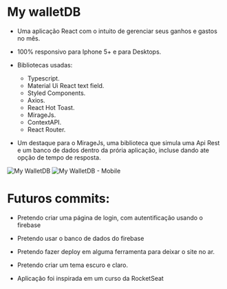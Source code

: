 # My walletDB

- Uma aplicação React com o intuito de gerenciar seus ganhos e gastos no mês.
- 100% responsivo para Iphone 5+ e para Desktops.

- Bibliotecas usadas:
  - Typescript.
  - Material Ui React text field. 
  - Styled Components.
  - Axios.
  - React Hot Toast.
  - MirageJs.
  - ContextAPI.
  - React Router.
- Um destaque para o MirageJs, uma biblioteca que simula uma Api Rest e um banco de dados dentro da prória aplicação, incluse dando ate opção de tempo de resposta.

![My WalletDB](https://user-images.githubusercontent.com/83383626/133476525-874d2dbf-2cc3-4aa8-a642-79f6fc3b4da6.png)
![My WalletDB - Mobile](https://user-images.githubusercontent.com/83383626/133476537-875f0b0d-9d7b-42cf-b172-412ea197b956.png)





# Futuros commits:
  - Pretendo criar uma página de login, com autentificação usando o firebase
  - Pretendo usar o banco de dados do firebase
  - Pretendo fazer deploy em alguma ferramenta para deixar o site no ar.
  - Pretendo criar um tema escuro e claro.


- Aplicação foi inspirada em um curso da RocketSeat
